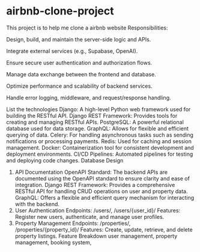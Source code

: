 # airbnb-clone-project
This project is to help me clone a airbnb website
Responsibilities:

Design, build, and maintain the server-side logic and APIs.

Integrate external services (e.g., Supabase, OpenAI).

Ensure secure user authentication and authorization flows.

Manage data exchange between the frontend and database.

Optimize performance and scalability of backend services.

Handle error logging, middleware, and request/response handling.

List the technologies 
Django: A high-level Python web framework used for building the RESTful API.
Django REST Framework: Provides tools for creating and managing RESTful APIs.
PostgreSQL: A powerful relational database used for data storage.
GraphQL: Allows for flexible and efficient querying of data.
Celery: For handling asynchronous tasks such as sending notifications or processing payments.
Redis: Used for caching and session management.
Docker: Containerization tool for consistent development and deployment environments.
CI/CD Pipelines: Automated pipelines for testing and deploying code changes.
Database Design
1. API Documentation
OpenAPI Standard: The backend APIs are documented using the OpenAPI standard to ensure clarity and ease of integration.
Django REST Framework: Provides a comprehensive RESTful API for handling CRUD operations on user and property data.
GraphQL: Offers a flexible and efficient query mechanism for interacting with the backend.
2. User Authentication
Endpoints: /users/, /users/{user_id}/
Features: Register new users, authenticate, and manage user profiles.
3. Property Management
Endpoints: /properties/, /properties/{property_id}/
Features: Create, update, retrieve, and delete property listings.
Feature Breakdown
 user management,
 property management,
booking system,
